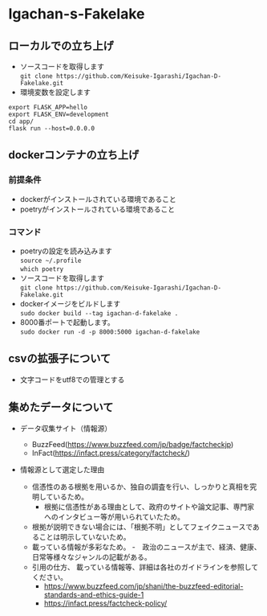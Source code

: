 # Igachan-s-Fakelake
## ローカルでの立ち上げ
- ソースコードを取得します  
`git clone https://github.com/Keisuke-Igarashi/Igachan-D-Fakelake.git`  
- 環境変数を設定します
```
export FLASK_APP=hello
export FLASK_ENV=development
cd app/
flask run --host=0.0.0.0
```

## dockerコンテナの立ち上げ  
### 前提条件
- dockerがインストールされている環境であること
- poetryがインストールされている環境であること

### コマンド
- poetryの設定を読み込みます  
`source ~/.profile`  
`which poetry`  
- ソースコードを取得します  
`git clone https://github.com/Keisuke-Igarashi/Igachan-D-Fakelake.git`  
- dockerイメージをビルドします  
`sudo docker build --tag igachan-d-fakelake .`  
- 8000番ポートで起動します。  
`sudo docker run -d -p 8000:5000 igachan-d-fakelake `  

## csvの拡張子について
- 文字コードをutf8での管理とする

## 集めたデータについて
- データ収集サイト（情報源）
  - BuzzFeed(https://www.buzzfeed.com/jp/badge/factcheckjp)
  - InFact(https://infact.press/category/factcheck/)

- 情報源として選定した理由
  - 信憑性のある根拠を用いるか、独自の調査を行い、しっかりと真相を究明しているため。
    - 根拠に信憑性がある理由として、政府のサイトや論文記事、専門家へのインタビュー等が用いられていたため。
  - 根拠が説明できない場合には、「根拠不明」としてフェイクニュースであることは明示していないため。
  - 載っている情報が多彩なため。
    -　政治のニュースが主で、経済、健康、日常等様々なジャンルの記載がある。
  - 引用の仕方、 載っている情報等、詳細は各社のガイドラインを参照してください。
    - https://www.buzzfeed.com/jp/shani/the-buzzfeed-editorial-standards-and-ethics-guide-1
    - https://infact.press/factcheck-policy/
 
    
  


